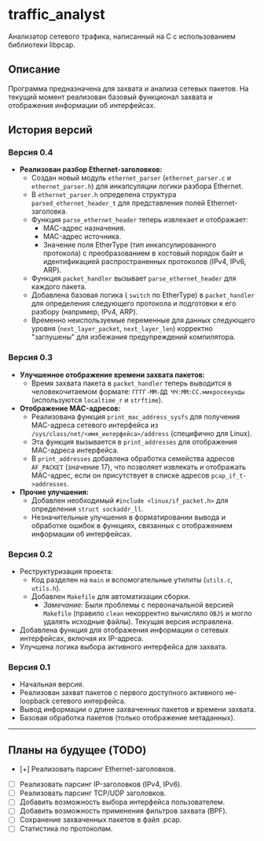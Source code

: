 # traffic_analyst

Анализатор сетевого трафика, написанный на C с использованием библиотеки libpcap.

## Описание

Программа предназначена для захвата и анализа сетевых пакетов. 
На текущий момент реализован базовый функционал захвата и отображения информации об интерфейсах.

## История версий
### Версия 0.4
*   **Реализован разбор Ethernet-заголовков:**
    *   Создан новый модуль `ethernet_parser` (`ethernet_parser.c` и `ethernet_parser.h`) для инкапсуляции логики разбора Ethernet.
    *   В `ethernet_parser.h` определена структура `parsed_ethernet_header_t` для представления полей Ethernet-заголовка.
    *   Функция `parse_ethernet_header` теперь извлекает и отображает:
        *   MAC-адрес назначения.
        *   MAC-адрес источника.
        *   Значение поля EtherType (тип инкапсулированного протокола) с преобразованием в хостовый порядок байт и идентификацией распространенных протоколов (IPv4, IPv6, ARP).
    *   Функция `packet_handler` вызывает `parse_ethernet_header` для каждого пакета.
    *   Добавлена базовая логика ( `switch` по EtherType) в `packet_handler` для определения следующего протокола и подготовки к его разбору (например, IPv4, ARP).
    *   Временно неиспользуемые переменные для данных следующего уровня (`next_layer_packet`, `next_layer_len`) корректно "заглушены" для избежания предупреждений компилятора.
### Версия 0.3 
*   **Улучшенное отображение времени захвата пакетов:**
    *   Время захвата пакета в `packet_handler` теперь выводится в человекочитаемом формате: `ГГГГ-ММ-ДД ЧЧ:ММ:СС.микросекунды` (используются `localtime_r` и `strftime`).
*   **Отображение MAC-адресов:**
    *   Реализована функция `print_mac_address_sysfs` для получения MAC-адреса сетевого интерфейса из `/sys/class/net/<имя_интерфейса>/address` (специфично для Linux).
    *   Эта функция вызывается в `print_addresses` для отображения MAC-адреса интерфейса.
    *   В `print_addresses` добавлена обработка семейства адресов `AF_PACKET` (значение 17), что позволяет извлекать и отображать MAC-адрес, если он присутствует в списке адресов `pcap_if_t->addresses`.
*   **Прочие улучшения:**
    *   Добавлен необходимый `#include <linux/if_packet.h>` для определения `struct sockaddr_ll`.
    *   Незначительные улучшения в форматировании вывода и обработке ошибок в функциях, связанных с отображением информации об интерфейсах.

### Версия 0.2 
*   Реструктуризация проекта:
    *   Код разделен на `main` и вспомогательные утилиты (`utils.c`, `utils.h`).
    *   Добавлен `Makefile` для автоматизации сборки.
        *   *Замечание:* Были проблемы с первоначальной версией `Makefile` (правило `clean` некорректно вычисляло `OBJS` и могло удалять исходные файлы). Текущая версия исправлена.
*   Добавлена функция для отображения информации о сетевых интерфейсах, включая их IP-адреса.
*   Улучшена логика выбора активного интерфейса для захвата.

### Версия 0.1 
*   Начальная версия.
*   Реализован захват пакетов с первого доступного активного не-loopback сетевого интерфейса.
*   Вывод информации о длине захваченных пакетов и времени захвата.
*   Базовая обработка пакетов (только отображение метаданных).

---

## Планы на будущее (TODO)

*   [+] Реализовать парсинг Ethernet-заголовков.
*   [ ] Реализовать парсинг IP-заголовков (IPv4, IPv6).
*   [ ] Реализовать парсинг TCP/UDP заголовков.
*   [ ] Добавить возможность выбора интерфейса пользователем.
*   [ ] Добавить возможность применения фильтров захвата (BPF).
*   [ ] Сохранение захваченных пакетов в файл .pcap.
*   [ ] Статистика по протоколам.
